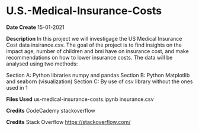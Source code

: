 # U.S.-Medical-Insurance-Costs

**Date Create**
15-01-2021

**Description**
In this project we will investigage the US Medical Insurance Cost data insirance.csv. The goal of the project is to find insights on the impact age, number of children and bmi have on insurance cost, and make recommendations on how to lower insurance costs. The data will be analysed using two methods:

Section A: Python libraries numpy and pandas
Section B: Python Matplotlib and seaborn (visualization)
Section C: By use of csv library without the ones used in 1

**Files Used**
us-medical-insurance-costs.ipynb
insurance.csv

**Credits**
CodeCademy
stackoverflow

**Credits**
Stack Overflow https://stackoverflow.com/

